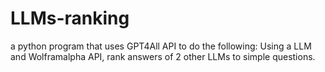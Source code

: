 # LLMs-ranking
a python program that uses GPT4All API to do the following: Using a LLM and Wolframalpha API, rank answers of 2 other LLMs to simple questions.

